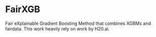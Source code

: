 # FairXGB
Fair eXplainable Gradient Boosting Method that combines XGBMs and fairdata. This work heavily rely on work by H20.ai. 






